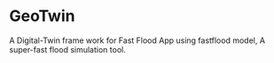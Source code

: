 # GeoTwin
A Digital-Twin frame work for Fast Flood App using fastflood model, A super-fast flood simulation tool.
